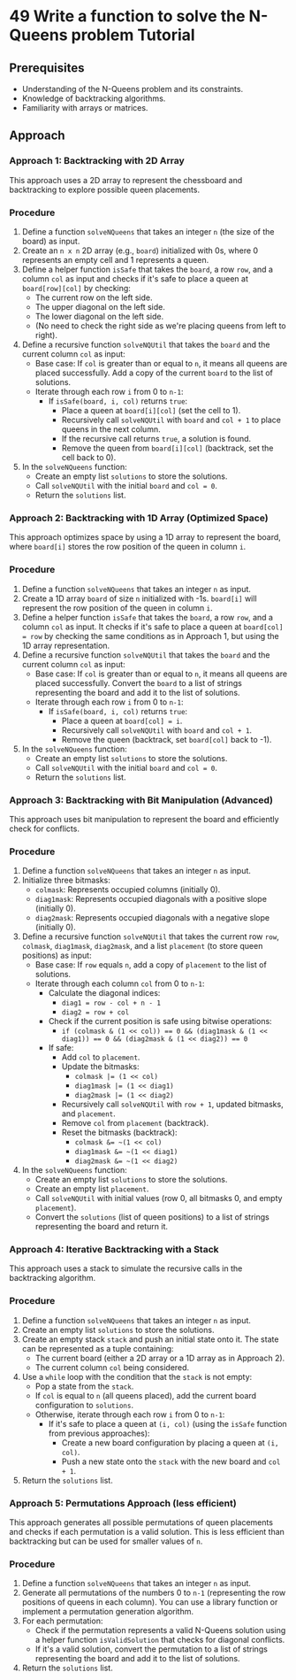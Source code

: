 # 49 Write a function to solve the N-Queens problem Tutorial

## Prerequisites

*   Understanding of the N-Queens problem and its constraints.
*   Knowledge of backtracking algorithms.
*   Familiarity with arrays or matrices.

## Approach

### Approach 1: Backtracking with 2D Array

This approach uses a 2D array to represent the chessboard and backtracking to explore possible queen placements.

### Procedure

1. Define a function `solveNQueens` that takes an integer `n` (the size of the board) as input.
2. Create an `n x n` 2D array (e.g., `board`) initialized with 0s, where 0 represents an empty cell and 1 represents a queen.
3. Define a helper function `isSafe` that takes the `board`, a row `row`, and a column `col` as input and checks if it's safe to place a queen at `board[row][col]` by checking:
    *   The current row on the left side.
    *   The upper diagonal on the left side.
    *   The lower diagonal on the left side.
    *   (No need to check the right side as we're placing queens from left to right).
4. Define a recursive function `solveNQUtil` that takes the `board` and the current column `col` as input:
    *   Base case: If `col` is greater than or equal to `n`, it means all queens are placed successfully. Add a copy of the current `board` to the list of solutions.
    *   Iterate through each row `i` from 0 to `n-1`:
        *   If `isSafe(board, i, col)` returns `true`:
            *   Place a queen at `board[i][col]` (set the cell to 1).
            *   Recursively call `solveNQUtil` with `board` and `col + 1` to place queens in the next column.
            *   If the recursive call returns `true`, a solution is found.
            *   Remove the queen from `board[i][col]` (backtrack, set the cell back to 0).
5. In the `solveNQueens` function:
    *   Create an empty list `solutions` to store the solutions.
    *   Call `solveNQUtil` with the initial `board` and `col = 0`.
    *   Return the `solutions` list.

### Approach 2: Backtracking with 1D Array (Optimized Space)

This approach optimizes space by using a 1D array to represent the board, where `board[i]` stores the row position of the queen in column `i`.

### Procedure

1. Define a function `solveNQueens` that takes an integer `n` as input.
2. Create a 1D array `board` of size `n` initialized with -1s. `board[i]` will represent the row position of the queen in column `i`.
3. Define a helper function `isSafe` that takes the `board`, a row `row`, and a column `col` as input. It checks if it's safe to place a queen at `board[col] = row` by checking the same conditions as in Approach 1, but using the 1D array representation.
4. Define a recursive function `solveNQUtil` that takes the `board` and the current column `col` as input:
    *   Base case: If `col` is greater than or equal to `n`, it means all queens are placed successfully. Convert the `board` to a list of strings representing the board and add it to the list of solutions.
    *   Iterate through each row `i` from 0 to `n-1`:
        *   If `isSafe(board, i, col)` returns `true`:
            *   Place a queen at `board[col] = i`.
            *   Recursively call `solveNQUtil` with `board` and `col + 1`.
            *   Remove the queen (backtrack, set `board[col]` back to -1).
5. In the `solveNQueens` function:
    *   Create an empty list `solutions` to store the solutions.
    *   Call `solveNQUtil` with the initial `board` and `col = 0`.
    *   Return the `solutions` list.

### Approach 3: Backtracking with Bit Manipulation (Advanced)

This approach uses bit manipulation to represent the board and efficiently check for conflicts.

### Procedure

1. Define a function `solveNQueens` that takes an integer `n` as input.
2. Initialize three bitmasks:
    *   `colmask`: Represents occupied columns (initially 0).
    *   `diag1mask`: Represents occupied diagonals with a positive slope (initially 0).
    *   `diag2mask`: Represents occupied diagonals with a negative slope (initially 0).
3. Define a recursive function `solveNQUtil` that takes the current row `row`, `colmask`, `diag1mask`, `diag2mask`, and a list `placement` (to store queen positions) as input:
    *   Base case: If `row` equals `n`, add a copy of `placement` to the list of solutions.
    *   Iterate through each column `col` from 0 to `n-1`:
        *   Calculate the diagonal indices:
            *   `diag1 = row - col + n - 1`
            *   `diag2 = row + col`
        *   Check if the current position is safe using bitwise operations:
            *   `if (colmask & (1 << col)) == 0 && (diag1mask & (1 << diag1)) == 0 && (diag2mask & (1 << diag2)) == 0`
        *   If safe:
            *   Add `col` to `placement`.
            *   Update the bitmasks:
                *   `colmask |= (1 << col)`
                *   `diag1mask |= (1 << diag1)`
                *   `diag2mask |= (1 << diag2)`
            *   Recursively call `solveNQUtil` with `row + 1`, updated bitmasks, and `placement`.
            *   Remove `col` from `placement` (backtrack).
            *   Reset the bitmasks (backtrack):
                *   `colmask &= ~(1 << col)`
                *   `diag1mask &= ~(1 << diag1)`
                *   `diag2mask &= ~(1 << diag2)`
4. In the `solveNQueens` function:
    *   Create an empty list `solutions` to store the solutions.
    *   Create an empty list `placement`.
    *   Call `solveNQUtil` with initial values (row 0, all bitmasks 0, and empty `placement`).
    *   Convert the `solutions` (list of queen positions) to a list of strings representing the board and return it.

### Approach 4: Iterative Backtracking with a Stack

This approach uses a stack to simulate the recursive calls in the backtracking algorithm.

### Procedure

1. Define a function `solveNQueens` that takes an integer `n` as input.
2. Create an empty list `solutions` to store the solutions.
3. Create an empty stack `stack` and push an initial state onto it. The state can be represented as a tuple containing:
    *   The current board (either a 2D array or a 1D array as in Approach 2).
    *   The current column `col` being considered.
4. Use a `while` loop with the condition that the `stack` is not empty:
    *   Pop a state from the `stack`.
    *   If `col` is equal to `n` (all queens placed), add the current board configuration to `solutions`.
    *   Otherwise, iterate through each row `i` from 0 to `n-1`:
        *   If it's safe to place a queen at `(i, col)` (using the `isSafe` function from previous approaches):
            *   Create a new board configuration by placing a queen at `(i, col)`.
            *   Push a new state onto the `stack` with the new board and `col + 1`.
5. Return the `solutions` list.

### Approach 5: Permutations Approach (less efficient)

This approach generates all possible permutations of queen placements and checks if each permutation is a valid solution. This is less efficient than backtracking but can be used for smaller values of `n`.

### Procedure

1. Define a function `solveNQueens` that takes an integer `n` as input.
2. Generate all permutations of the numbers 0 to `n-1` (representing the row positions of queens in each column). You can use a library function or implement a permutation generation algorithm.
3. For each permutation:
    *   Check if the permutation represents a valid N-Queens solution using a helper function `isValidSolution` that checks for diagonal conflicts.
    *   If it's a valid solution, convert the permutation to a list of strings representing the board and add it to the list of solutions.
4. Return the `solutions` list.
